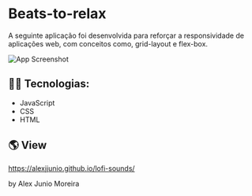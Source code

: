 # Beats-to-relax

A seguinte aplicação foi desenvolvida para reforçar a responsividade de aplicações web, com conceitos como, grid-layout e flex-box.



![App Screenshot](https://github.com/AlexJjunio/lofi-sounds/blob/main/beats-to-relax.gif)



## 👨‍💻 Tecnologias:

- JavaScript
- CSS
- HTML

## 🌎 View
https://alexjjunio.github.io/lofi-sounds/

by Alex Junio Moreira

